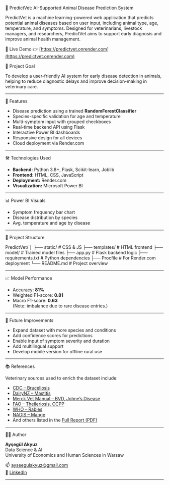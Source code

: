 🐾 PredictVet: AI-Supported Animal Disease Prediction System

PredictVet is a machine learning-powered web application that predicts potential animal diseases based on user input, including animal type, age, temperature, and symptoms. Designed for veterinarians, livestock managers, and researchers, PredictVet aims to support early diagnosis and improve animal health management.

🚀 Live Demo
👉 [https://predictvet.onrender.com](https://predictvet.onrender.com)

🎯 Project Goal

To develop a user-friendly AI system for early disease detection in animals, helping to reduce diagnostic delays and improve decision-making in veterinary care.

---

🧠 Features

- Disease prediction using a trained **RandomForestClassifier**
- Species-specific validation for age and temperature
- Multi-symptom input with grouped checkboxes
- Real-time backend API using Flask
- Interactive Power BI dashboards
- Responsive design for all devices
- Cloud deployment via Render.com

---

 🛠️ Technologies Used

- **Backend:** Python 3.8+, Flask, Scikit-learn, Joblib  
- **Frontend:** HTML, CSS, JavaScript  
- **Deployment:** Render.com  
- **Visualization:** Microsoft Power BI

---

 📊 Power BI Visuals

- Symptom frequency bar chart  
- Disease distribution by species  
- Avg. temperature and age by disease  

---

 📂 Project Structure

PredictVet/
│
├── static/ # CSS & JS
├── templates/ # HTML frontend
├── model/ # Trained model files
├── app.py # Flask backend logic
├── requirements.txt # Python dependencies
├── Procfile # For Render.com deployment
└── README.md # Project overview



---

📈 Model Performance

- Accuracy: **81%**  
- Weighted F1-score: **0.81**  
- Macro F1-score: **0.63**  
(Note: imbalance due to rare disease entries.)

---

🔮 Future Improvements

- Expand dataset with more species and conditions  
- Add confidence scores for predictions  
- Enable input of symptom severity and duration  
- Add multilingual support  
- Develop mobile version for offline rural use  

---

 📚 References

Veterinary sources used to enrich the dataset include:
- [CDC – Brucellosis](https://www.cdc.gov/brucellosis/index.html)  
- [DairyNZ – Mastitis](https://www.dairynz.co.nz/animal/cow-health/mastitis/)  
- [Merck Vet Manual – BVD, Johne’s Disease](https://www.merckvetmanual.com)  
- [FAO – Theileriosis, CCPP](https://www.fao.org/animal-health/en/)  
- [WHO – Rabies](https://www.who.int/news-room/fact-sheets/detail/rabies)  
- [NADIS – Mange](https://www.nadis.org.uk/disease-a-z/farm-animals/mange/)  
- And others listed in the [Full Report (PDF)](https://github.com/aysegulakyuuz/PredictVet/blob/main/Aysegul%20Akyuz%20diploma%20project%20.pdf)

---
 👩‍💻 Author

**Ayşegül Akyuz**  
Data Science & AI  
University of Economics and Human Sciences in Warsaw

📫 [ayseegulakyuz@gmail.com](mailto:aysegulakyuuz@gmail.com)  
🔗 [LinkedIn](https://www.linkedin.com/in/ayseegulakyuz/)

---
